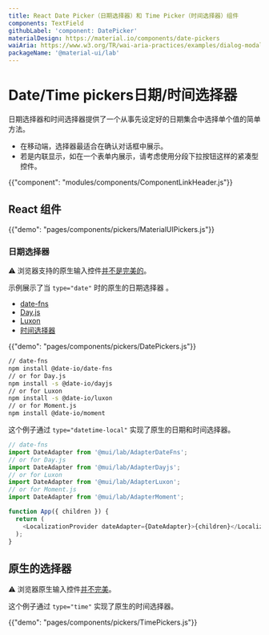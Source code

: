 ```yaml
---
title: React Date Picker（日期选择器）和 Time Picker（时间选择器）组件
components: TextField
githubLabel: 'component: DatePicker'
materialDesign: https://material.io/components/date-pickers
waiAria: https://www.w3.org/TR/wai-aria-practices/examples/dialog-modal/datepicker-dialog.html
packageName: '@material-ui/lab'
---
```


# Date/Time pickers日期/时间选择器

<p class="description">日期选择器和时间选择器提供了一个从事先设定好的日期集合中选择单个值的简单方法。</p>

- 在移动端，选择器最适合在确认对话框中展示。
- 若是内联显示，如在一个表单内展示，请考虑使用分段下拉按钮这样的紧凑型控件。

{{"component": "modules/components/ComponentLinkHeader.js"}}

## React 组件

{{"demo": "pages/components/pickers/MaterialUIPickers.js"}}

### 日期选择器

⚠️ 浏览器支持的原生输入控件[并不是完美的](https://caniuse.com/#feat=input-datetime)。

示例展示了当 `type="date"` 时的原生的日期选择器 。

- [date-fns](https://date-fns.org/)
- [Day.js](https://day.js.org/)
- [Luxon](https://moment.github.io/luxon/#/)
- [时间选择器](https://momentjs.com/)

{{"demo": "pages/components/pickers/DatePickers.js"}}

```sh
// date-fns
npm install @date-io/date-fns
// or for Day.js
npm install -s @date-io/dayjs
// or for Luxon
npm install -s @date-io/luxon
// or for Moment.js
npm install @date-io/moment
```

这个例子通过 `type="datetime-local"` 实现了原生的日期和时间选择器。

```js
// date-fns
import DateAdapter from '@mui/lab/AdapterDateFns';
// or for Day.js
import DateAdapter from '@mui/lab/AdapterDayjs';
// or for Luxon
import DateAdapter from '@mui/lab/AdapterLuxon';
// or for Moment.js
import DateAdapter from '@mui/lab/AdapterMoment';

function App({ children }) {
  return (
    <LocalizationProvider dateAdapter={DateAdapter}>{children}</LocalizationProvider>
  );
}
```

## 原生的选择器

⚠️ 浏览器原生输入控件[并不完美](https://caniuse.com/#feat=input-datetime)。

这个例子通过 `type="time"` 实现了原生的时间选择器。

{{"demo": "pages/components/pickers/TimePickers.js"}}
